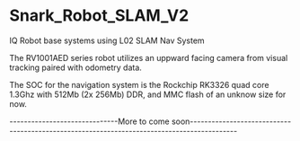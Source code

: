 # Snark_Robot_SLAM_V2
IQ Robot base systems using L02 SLAM Nav System

The RV1001AED series robot utilizes an uppward facing camera from visual tracking paired with odometry data.

The SOC for the navigation system is the Rockchip RK3326 quad core 1.3Ghz with 512Mb (2x 256Mb) DDR, and MMC flash of an unknow size for now.


------------------------------More to come soon-------------------------------------------------------------------------------------------
